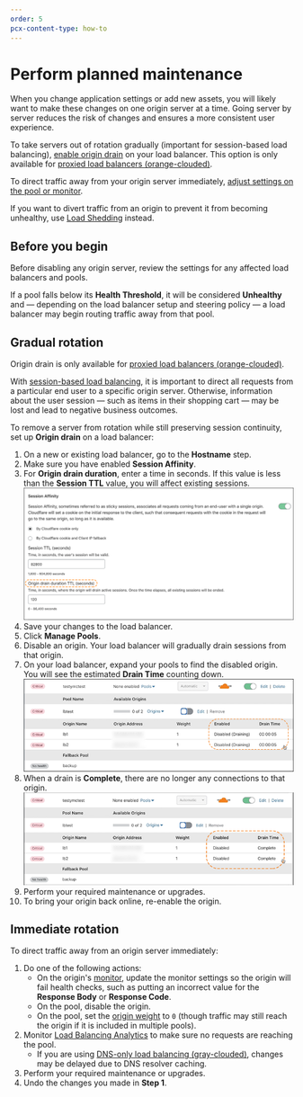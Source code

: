 ```yaml
---
order: 5
pcx-content-type: how-to
---
```


# Perform planned maintenance

When you change application settings or add new assets, you will likely want to make these changes on one origin server at a time. Going server by server reduces the risk of changes and ensures a more consistent user experience.

To take servers out of rotation gradually (important for session-based load balancing), [enable origin drain](#gradual-rotation) on your load balancer. This option is only available for [proxied load balancers (orange-clouded)](/understand-basics/proxy-modes).

To direct traffic away from your origin server immediately, [adjust settings on the pool or monitor](#immediate-rotation).

<Aside type="note">

If you want to divert traffic from an origin to prevent it from becoming unhealthy, use [Load Shedding](/additional-options/load-shedding) instead.

</Aside>

## Before you begin

Before disabling any origin server, review the settings for any affected load balancers and pools.

If a pool falls below its **Health Threshold**, it will be considered **Unhealthy** and — depending on the load balancer setup and steering policy — a load balancer may begin routing traffic away from that pool.

## Gradual rotation

<Aside type="note">

Origin drain is only available for [proxied load balancers (orange-clouded)](/understand-basics/proxy-modes).

</Aside>

With [session-based load balancing](/understand-basics/session-affinity), it is important to direct all requests from a particular end user to a specific origin server. Otherwise, information about the user session — such as items in their shopping cart — may be lost and lead to negative business outcomes.

To remove a server from rotation while still preserving session continuity, set up **Origin drain** on a load balancer:

1. On a new or existing load balancer, go to the **Hostname** step.
1. Make sure you have enabled **Session Affinity**.
1. For **Origin drain duration**, enter a time in seconds. If this value is less than the **Session TTL** value, you will affect existing sessions.
   ![Session affinity configuration with origin drain](../static/images/session-affinity-3.png)
1. Save your changes to the load balancer.
1. Click **Manage Pools**.
1. Disable an origin. Your load balancer will gradually drain sessions from that origin.
1. On your load balancer, expand your pools to find the disabled origin. You will see the estimated **Drain Time** counting down.
   ![Manage Load Balancer table with draining in progress](../static/images/session-affinity-4.png)
1. When a drain is **Complete**, there are no longer any connections to that origin.
   ![Manage Load Balancer table with draining complete](../static/images/session-affinity-5.png)
1. Perform your required maintenance or upgrades.
1. To bring your origin back online, re-enable the origin.

## Immediate rotation

To direct traffic away from an origin server immediately:

1. Do one of the following actions:
   - On the origin's [monitor](/understand-basics/monitors), update the monitor settings so the origin will fail health checks, such as putting an incorrect value for the **Response Body** or **Response Code**.
   - On the pool, disable the origin.
   - On the pool, set the [origin weight](/understand-basics/weighted-load-balancing) to `0` (though traffic may still reach the origin if it is included in multiple pools).
1. Monitor [Load Balancing Analytics](/load-balancing-analytics) to make sure no requests are reaching the pool.
   - If you are using [DNS-only load balancing (gray-clouded)](/understand-basics/proxy-modes), changes may be delayed due to DNS resolver caching.
1. Perform your required maintenance or upgrades.
1. Undo the changes you made in **Step 1**.
